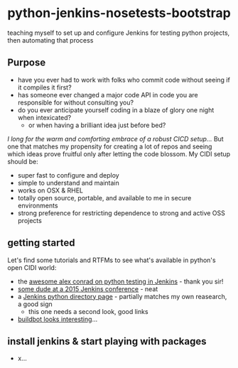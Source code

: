 # python-jenkins-nosetests-bootstrap
teaching myself to set up and configure Jenkins for testing python projects, then automating that process


Purpose
-------

* have you ever had to work with folks who commit code without seeing if it compiles it first?
* has someone ever changed a major code API in code you are responsible for without consulting you?
* do you ever anticipate yourself coding in a blaze of glory one night when intexicated?
  * or when having a brilliant idea just before bed?

*I long for the warm and comforting embrace of a robust CICD setup...*
But one that matches my propensity for creating a lot of repos and
seeing which ideas prove fruitful only after letting the code blossom.
My CIDI setup should be:

* super fast to configure and deploy
* simple to understand and maintain
* works on OSX & RHEL
* totally open source, portable, and available to me in secure environments
* strong preference for restricting dependence to strong and active OSS projects


getting started
---------------

Let's find some tutorials and RTFMs to see what's available in python's
open CIDI world:

* the [awesome alex conrad on python testing in Jenkins](http://www.alexconrad.org/2011/10/jenkins-and-python.html?m=1) - thank you sir!
* [some dude at a 2015 Jenkins conference](https://www.cloudbees.com/jenkins/juc-2015/presentations/JUC-2015-Europe-Orchestrating-Your-Bhattacharya.pdf) - neat
* a [Jenkins python directory page](https://wiki.jenkins-ci.org/display/JENKINS/Python+Projects) - partially matches my own reasearch, a good sign
  * this one needs a second look, good links
* [buildbot looks interesting](http://docs.buildbot.net/current/tutorial/firstrun.html)...


install jenkins & start playing with packages
---------------------------------------------

* x...


